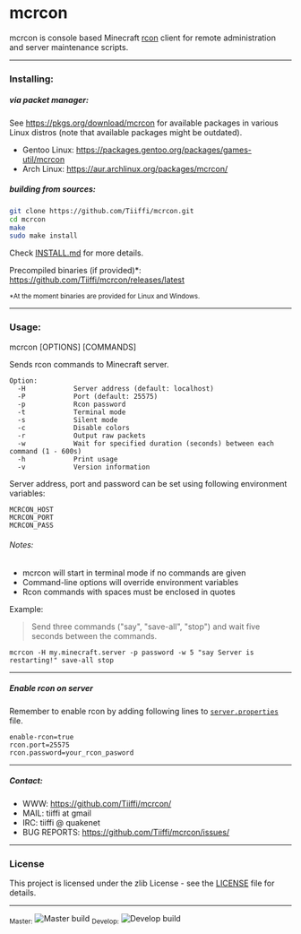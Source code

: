 # mcrcon

mcrcon is console based Minecraft [rcon](https://developer.valvesoftware.com/wiki/Source_RCON_Protocol) client for remote administration and server maintenance scripts.

---

### Installing:

##### via packet manager:
See https://pkgs.org/download/mcrcon for available packages in various Linux distros (note that available packages might be outdated).

- Gentoo Linux: https://packages.gentoo.org/packages/games-util/mcrcon
- Arch Linux: https://aur.archlinux.org/packages/mcrcon/

##### building from sources:
```sh
git clone https://github.com/Tiiffi/mcrcon.git
cd mcrcon
make
sudo make install
```
Check [INSTALL.md](INSTALL.md) for more details.

Precompiled binaries (if provided)*: https://github.com/Tiiffi/mcrcon/releases/latest

<sub>*At the moment binaries are provided for Linux and Windows.</sub>

---

### Usage:
mcrcon [OPTIONS] [COMMANDS]

Sends rcon commands to Minecraft server.

```
Option:
  -H            Server address (default: localhost)
  -P            Port (default: 25575)
  -p            Rcon password
  -t            Terminal mode
  -s            Silent mode
  -c            Disable colors
  -r            Output raw packets
  -w            Wait for specified duration (seconds) between each command (1 - 600s)
  -h            Print usage
  -v            Version information
```
Server address, port and password can be set using following environment variables:
```
MCRCON_HOST
MCRCON_PORT
MCRCON_PASS
```
###### Notes:
- mcrcon will start in terminal mode if no commands are given
- Command-line options will override environment variables
- Rcon commands with spaces must be enclosed in quotes

Example:
> Send three commands ("say", "save-all", "stop") and wait five seconds between the commands.

  ```mcrcon -H my.minecraft.server -p password -w 5 "say Server is restarting!" save-all stop```

---

##### Enable rcon on server
Remember to enable rcon by adding following lines to [```server.properties```](https://minecraft.gamepedia.com/Server.properties) file.
```
enable-rcon=true
rcon.port=25575
rcon.password=your_rcon_pasword
```

---

##### Contact:

* WWW:            https://github.com/Tiiffi/mcrcon/
* MAIL:           tiiffi at gmail
* IRC:            tiiffi @ quakenet
* BUG REPORTS:    https://github.com/Tiiffi/mcrcon/issues/

---

### License

This project is licensed under the zlib License - see the [LICENSE](LICENSE) file for details.

---

<sub>Master:</sub> ![Master build](https://api.travis-ci.org/Tiiffi/mcrcon.svg?branch=master)
<sub>Develop:</sub> ![Develop build](https://api.travis-ci.org/Tiiffi/mcrcon.svg?branch=develop)
